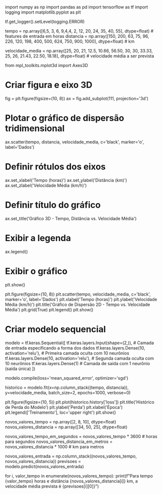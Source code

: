import numpy as np
import pandas as pd
import tensorflow as tf
import logging
import matplotlib.pyplot as plt

tf.get_logger().setLevel(logging.ERROR)

tempo = np.array([6,5, 3, 6, 9,4,4, 2, 12, 20, 24, 35, 40, 55], dtype=float)        # features de entrada em horas
distancia = np.array([150, 200, 63, 75, 96, 226, 120, 198, 400, 500, 624, 750, 900, 1000], dtype=float) # km

velocidade_media = np.array([25, 20, 21, 12.5, 10.66, 56.50, 30, 30, 33.33, 25, 26, 21.43, 22.50, 18.18], dtype=float)  # velocidade média a ser prevista


from mpl_toolkits.mplot3d import Axes3D


# Criar figura e eixo 3D
fig = plt.figure(figsize=(10, 8))
ax = fig.add_subplot(111, projection='3d')

# Plotar o gráfico de dispersão tridimensional
ax.scatter(tempo, distancia, velocidade_media, c='black', marker='o', label='Dados')

# Definir rótulos dos eixos
ax.set_xlabel('Tempo (horas)')
ax.set_ylabel('Distância (km)')
ax.set_zlabel('Velocidade Média (km/h)')

# Definir título do gráfico
ax.set_title('Gráfico 3D - Tempo, Distância vs. Velocidade Média')

# Exibir a legenda
ax.legend()

# Exibir o gráfico
plt.show()

plt.figure(figsize=(10, 8))
plt.scatter(tempo, velocidade_media, c='black', marker='o', label='Dados')
plt.xlabel('Tempo (horas)')
plt.ylabel('Velocidade Média (km/h)')
plt.title('Gráfico de Dispersão 2D - Tempo vs. Velocidade Média')
plt.grid(True)
plt.legend()
plt.show()




# Criar modelo sequencial
modelo = tf.keras.Sequential([
    tf.keras.layers.Input(shape=(2,)),                            # Camada de entrada especificando a forma dos dados
    tf.keras.layers.Dense(10, activation='relu'),                  # Primeira camada oculta com 10 neurônios
    tf.keras.layers.Dense(10, activation='relu'),                  # Segunda camada oculta com 10 neurônios
    tf.keras.layers.Dense(1)                                       # Camada de saída com 1 neurônio (saída única)
])

modelo.compile(loss='mean_squared_error', optimizer='sgd')

historico = modelo.fit(x=np.column_stack((tempo, distancia)), y=velocidade_media, batch_size=2, epochs=1000, verbose=0)

plt.figure(figsize=(10, 5))
plt.plot(historico.history['loss'])
plt.title('Histórico de Perda do Modelo')
plt.ylabel('Perda')
plt.xlabel('Época')
plt.legend(['Treinamento'], loc='upper right')
plt.show()

novos_valores_tempo = np.array([2, 8, 10], dtype=float)
novos_valores_distancia = np.array([34, 50, 25], dtype=float)

novos_valores_tempo_em_segundos = novos_valores_tempo * 3600  # horas para segundos
novos_valores_distancia_em_metros = novos_valores_distancia * 1000  # km para metros

novos_valores_entrada = np.column_stack((novos_valores_tempo, novos_valores_distancia))
previsoes = modelo.predict(novos_valores_entrada)

for i, valor_tempo in enumerate(novos_valores_tempo):
    print(f"Para tempo {valor_tempo} horas e distância {novos_valores_distancia[i]} km, a velocidade média prevista é {previsoes[i][0]}")
